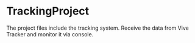 # TrackingProject

The project files include the tracking system. Receive the data from Vive Tracker and monitor it via console.
